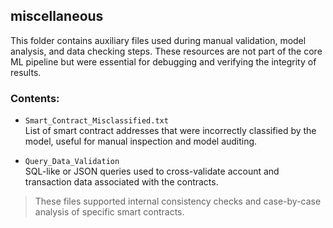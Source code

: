 ## miscellaneous

This folder contains auxiliary files used during manual validation, model analysis, and data checking steps. These resources are not part of the core ML pipeline but were essential for debugging and verifying the integrity of results.

### Contents:

- `Smart_Contract_Misclassified.txt`  
  List of smart contract addresses that were incorrectly classified by the model, useful for manual inspection and model auditing.

- `Query_Data_Validation`  
  SQL-like or JSON queries used to cross-validate account and transaction data associated with the contracts.

> These files supported internal consistency checks and case-by-case analysis of specific smart contracts.
